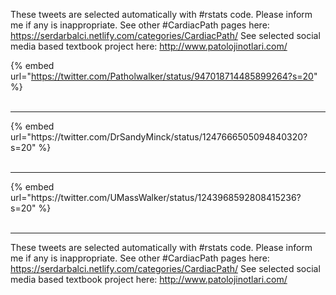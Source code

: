 

These tweets are selected automatically with #rstats code. Please inform me if any is inappropriate.
See other #CardiacPath pages here: https://serdarbalci.netlify.com/categories/CardiacPath/ 
See selected social media based textbook project here: http://www.patolojinotlari.com/

{% embed url="https://twitter.com/Patholwalker/status/947018714485899264?s=20" %}<br>
<br>
<hr>
{% embed url="https://twitter.com/DrSandyMinck/status/1247666505094840320?s=20" %}<br>
<br>
<hr>
{% embed url="https://twitter.com/UMassWalker/status/1243968592808415236?s=20" %}<br>
<br>
<hr>


These tweets are selected automatically with #rstats code. Please inform me if any is inappropriate.
See other #CardiacPath pages here: https://serdarbalci.netlify.com/categories/CardiacPath/ 
See selected social media based textbook project here: http://www.patolojinotlari.com/
